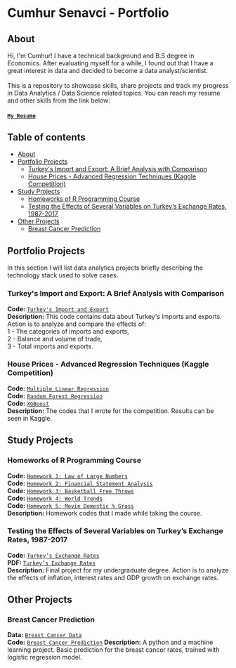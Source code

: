 # Cumhur Senavci - Portfolio 

## About

Hi, I'm Cumhur! I have a technical background and B.S degree in Economics. After evaluating myself for a while, I found out that I have a great interest in  data and decided to become a data analyst/scientist.  
<br>
This is a repository to showcase skills, share projects and track my progress in Data Analytics / Data Science related topics. You can reach my resume and other skills from the link below:    
#### [`My Resume`](https://drive.google.com/file/d/1pACG7YVVPPjJRYWggt0sNx-HKwBKLbAc/view?usp=sharing)       

## Table of contents
- [About](#about)
- [Portfolio Projects](#portfolio-projects)
	+ [Turkey's Import and Export: A Brief Analysis with Comparison](#turkeys-import-and-export-a-brief-analysis-with-comparison)
	+ [House Prices - Advanced Regression Techniques (Kaggle Competition)](#house-prices-advanced-regression-techniques-kaggle-competition)
- [Study Projects](#study-projects)
  + [Homeworks of R Programming Course](#homeworks-of-r-programming-course)
  + [Testing the Effects of Several Variables on Turkey’s Exchange Rates, 1987-2017](#testing-the-effects-of-several-variables-on-turkeys-exchange-rates-1987-2017)
- [Other Projects](#other-projects)
  + [Breast Cancer Prediction](#breast-cancer-prediction)

## Portfolio Projects
In this section I will list data analytics projects briefly describing the technology stack used to solve cases.

### Turkey's Import and Export: A Brief Analysis with Comparison
**Code:** [`Turkey's Import and Export`](https://github.com/tiny-c-0/data_analysis/blob/main/turkey_exports_imports.R)     
**Description:** This code contains data about Turkey's imports and exports. Action is to analyze and compare the effects of:      
1 - The categories of imports and exports,      
2 - Balance and volume of trade,       
3 - Total imports and exports.

### House Prices - Advanced Regression Techniques (Kaggle Competition)
**Code:** [`Multiple Linear Regression`](https://github.com/tiny-c-0/data_analysis/blob/main/mlr.R)     
**Code:** [`Random Forest Regression`](https://github.com/tiny-c-0/data_analysis/blob/main/random%20forest.R)     
**Code:** [`XGBoost`](https://github.com/tiny-c-0/data_analysis/blob/main/xgboost.R)     
**Description:** The codes that I wrote for the competition. Results can be seen in Kaggle.

## Study Projects
### Homeworks of R Programming Course
**Code:** [`Homework 1: Law of Large Numbers`](https://github.com/tiny-c-0/study/blob/main/hw1.R)     
**Code:** [`Homework 2: Financial Statement Analysis`](https://github.com/tiny-c-0/study/blob/main/hw2.R)     
**Code:** [`Homework 3: Basketball Free Throws`](https://github.com/tiny-c-0/study/blob/main/hw3.R)     
**Code:** [`Homework 4: World Trends`](https://github.com/tiny-c-0/study/blob/main/hw4.R)     
**Code:** [`Homework 5: Movie Domestic % Gross`](https://github.com/tiny-c-0/study/blob/main/hw5.R)     
**Description:** Homework codes that I made while taking the course.

### Testing the Effects of Several Variables on Turkey’s Exchange Rates, 1987-2017
**Code:** [`Turkey’s Exchange Rates`](https://github.com/tiny-c-0/study/blob/main/Project.Rmd)     
**PDF:** [`Turkey’s Exchange Rates`](https://github.com/tiny-c-0/study/blob/main/Testing%20the%20Effects%20of%20Several%20Variables%20on%20Turkey%E2%80%99s%20Exchange%20Rates%2C%201987-2017.pdf)        
**Description:** Final project for my undergraduate degree. Action is to analyze the effects of inflation, interest rates and GDP growth on exchange rates.

## Other Projects
### Breast Cancer Prediction
**Data:** [`Breast Cancer Data`](https://github.com/tiny-c-0/extra_activities/blob/main/breast_cancer.csv)      
**Code:** [`Breast Cancer Prediction`](https://github.com/tiny-c-0/extra_activities/blob/main/breast_cancer_prediction_(logistic_regression).py)      
**Description:** A python and a machine learning project. Basic prediction for the breast cancer rates, trained with logistic regression model.
